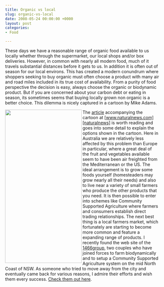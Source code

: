 ```yaml
---
title: Organic vs local
slug: organic-vs-local
date: 2008-05-24 00:00:00 +0000
layout: post
categories: 
- Food

---
```

These days we have a reasonable range of organic food available to us locally whether through the supermarket, our local shops and/or box deliveries. However, in common with nearly all modern food, much of it travels substantial distances before it gets to us. In addition it is often out of season for our local environs. This has created a modern conundrum where shoppers seeking to buy organic must often choose a product with many air and road miles included in its true cost of availability. From a purity of food perspective the decision is easy, always choose the organic or biodynamic product. But if you are concerned about your carbon debt or eating in season, its sometimes seems that buying locally grown non organic is a better choice. This dilemma is nicely captured in a cartoon by Mike Adams.

<img src="assets/images/2014/01/apple_bins_600.jpg" alt="" width="250" height="500" border="" align="left" />

The [article][naturalnews] accompanying the cartoon at [www.naturalnews.com][naturalnews] is worth reading and goes into some detail to explain the options shown in the cartoon. Here in Australia we are relatively less affected by this problem than Europe in particular, where a great deal of the fruit and vegetables available seem to have been air freighted from the Mediterranean or the US. The ideal arrangement is to grow some foods yourself (homesteaders may grow nearly all their needs) and also to live near a variety of small farmers who produce the other products that you need. It is then possible to enter into schemes like Community Supported Agriculture where farmers and consumers establish direct trading relationships. The next best thing is a local farmers market, which fortunately are starting to become more common and feature a expanding range of products. I recently found the web site of the [1466group][1466group], two couples who have joined forces to farm biodynamically and to setup a Community Supported Agriculture system on the mid North Coast of NSW. As someone who tried to move away from the city and eventually came back for various reasons, I admire their efforts and wish them every success. [Check them out here][1466group 2].

[1466group]: http://www.1466group.com/biodynamic_treechange
[1466group 2]: http://www.1466group.com/
[naturalnews]: http://www.naturalnews.com/022040.html
